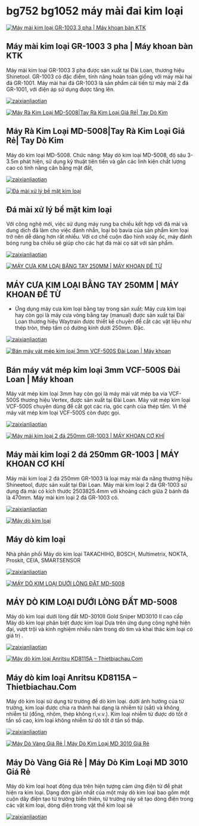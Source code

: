 # bg752 bg1052 máy mài đai kim loại
<a href="https://mnn.zoosnet.net/LR/Chatpre.aspx?id=MNN94995150&p=https://topgrinding.com/" target="_blank">![Máy mài kim loại GR-1003 3 pha | Máy khoan bàn KTK](https://github.com/technlg/images/blob/main/65.jpg)</a>
## Máy mài kim loại GR-1003 3 pha | Máy khoan bàn KTK
Máy mài kim loại GR-1003 3 pha được sản xuất tại Đài Loan, thương hiệu Shinetool. GR-1003 có đặc điểm, tính năng hoàn toàn giống với máy mài hai đá GR-1001. Máy mài hai đá GR-1003 là sản phẩm cải tiến từ máy mài 2 đá GR-1001, với điện áp sử dụng được tăng lên.
<a href="https://mnn.zoosnet.net/LR/Chatpre.aspx?id=MNN94995150&p=https://topgrinding.com/" target="_blank"><img src="https://github.com/technlg/images/raw/main/chat11.jpg" alt="zaixianliaotian"/></a><a href="//whatsapp.shibangsoft.com/WhatsApp.php" ><img src="https://github.com/technlg/images/raw/main/chat11.png" alt=""></a>
<a href="https://mnn.zoosnet.net/LR/Chatpre.aspx?id=MNN94995150&p=https://topgrinding.com/" target="_blank">![Máy Rà Kim Loại MD-5008|Tay Rà Kim Loại Giá Rẻ| Tay Dò Kim ](https://github.com/technlg/images/blob/main/59.jpg)</a>
## Máy Rà Kim Loại MD-5008|Tay Rà Kim Loại Giá Rẻ| Tay Dò Kim 
Máy dò kim loại MD-5008. Chức năng: Máy dò kim loại MD-5008, độ sâu 3-3.5m phát hiện, sử dụng kỹ thuật tiên tiến và gắn các linh kiện chất lượng cao có tính năng cân bằng mặt đất,
<a href="https://mnn.zoosnet.net/LR/Chatpre.aspx?id=MNN94995150&p=https://topgrinding.com/" target="_blank"><img src="https://github.com/technlg/images/raw/main/chat11.jpg" alt="zaixianliaotian"/></a><a href="//whatsapp.shibangsoft.com/WhatsApp.php" ><img src="https://github.com/technlg/images/raw/main/chat11.png" alt=""></a>
<a href="https://mnn.zoosnet.net/LR/Chatpre.aspx?id=MNN94995150&p=https://topgrinding.com/" target="_blank">![Đá mài xử lý bề mặt kim loại](https://github.com/technlg/images/blob/main/38.jpg)</a>
## Đá mài xử lý bề mặt kim loại
Với công nghệ mới, việc sử dụng máy rung ba chiều kết hợp với đá mài và dung dịch đã làm cho việc đánh nhẵn, loại bỏ bavia của sản phẩm kim loại trở nên dễ dàng hơn rất nhiều. Với cơ chế cuộn đảo hình xoáy ốc, máy đánh bóng rung ba chiều sẽ giúp cho các hạt đá mài cọ sát với sản phẩm.
<a href="https://mnn.zoosnet.net/LR/Chatpre.aspx?id=MNN94995150&p=https://topgrinding.com/" target="_blank"><img src="https://github.com/technlg/images/raw/main/chat11.jpg" alt="zaixianliaotian"/></a><a href="//whatsapp.shibangsoft.com/WhatsApp.php" ><img src="https://github.com/technlg/images/raw/main/chat11.png" alt=""></a>
<a href="https://mnn.zoosnet.net/LR/Chatpre.aspx?id=MNN94995150&p=https://topgrinding.com/" target="_blank">![MÁY CƯA KIM LOẠI BẰNG TAY 250MM | MÁY KHOAN ĐẾ TỪ](https://github.com/technlg/images/blob/main/3.jpg)</a>
## MÁY CƯA KIM LOẠI BẰNG TAY 250MM | MÁY KHOAN ĐẾ TỪ
- Ứng dụng máy cưa kim loại bằng tay trong sản xuất: Máy cưa kim loại hay còn gọi là máy cưa vòng bằng tay (manual) được sản xuất tại Đài Loan thương hiệu Waytrain được thiết kế chuyên để cắt các vật liệu như thép tròn, thép tấm có đường kính dưới 250mm. Đặc.
<a href="https://mnn.zoosnet.net/LR/Chatpre.aspx?id=MNN94995150&p=https://topgrinding.com/" target="_blank"><img src="https://github.com/technlg/images/raw/main/chat11.jpg" alt="zaixianliaotian"/></a><a href="//whatsapp.shibangsoft.com/WhatsApp.php" ><img src="https://github.com/technlg/images/raw/main/chat11.png" alt=""></a>
<a href="https://mnn.zoosnet.net/LR/Chatpre.aspx?id=MNN94995150&p=https://topgrinding.com/" target="_blank">![Bán máy vát mép kim loại 3mm VCF-500S Đài Loan | Máy khoan ](https://github.com/technlg/images/blob/main/63.jpg)</a>
## Bán máy vát mép kim loại 3mm VCF-500S Đài Loan | Máy khoan 
Máy vát mép kim loại 3mm hay còn gọi là máy mài vát mép ba via VCF-500S thương hiệu Vertex, được sản xuất tại Đài Loan. Máy vát mép kim loại VCF-500S chuyên dùng để cắt gọt các rìa, góc cạnh của thép tấm. Vì thế máy vát mép kim loại VCF-500S còn được gọi.
<a href="https://mnn.zoosnet.net/LR/Chatpre.aspx?id=MNN94995150&p=https://topgrinding.com/" target="_blank"><img src="https://github.com/technlg/images/raw/main/chat11.jpg" alt="zaixianliaotian"/></a><a href="//whatsapp.shibangsoft.com/WhatsApp.php" ><img src="https://github.com/technlg/images/raw/main/chat11.png" alt=""></a>
<a href="https://mnn.zoosnet.net/LR/Chatpre.aspx?id=MNN94995150&p=https://topgrinding.com/" target="_blank">![Máy mài kim loại 2 đá 250mm GR-1003 | MÁY KHOAN CƠ KHÍ](https://github.com/technlg/images/blob/main/51.jpg)</a>
## Máy mài kim loại 2 đá 250mm GR-1003 | MÁY KHOAN CƠ KHÍ
Máy mài kim loại 2 đá 250mm GR-1003 là loại máy mài đa năng thương hiệu Shineetool, được sản xuất tại Đài Loan. Máy mài kim loại 2 đá GR-1003 sử dụng đá mài có kích thước 2503825.4mm với khoảng cách giữa 2 bánh đá là 470mm. Máy mài kim loại 2 đá GR-1003 có.
<a href="https://mnn.zoosnet.net/LR/Chatpre.aspx?id=MNN94995150&p=https://topgrinding.com/" target="_blank"><img src="https://github.com/technlg/images/raw/main/chat11.jpg" alt="zaixianliaotian"/></a><a href="//whatsapp.shibangsoft.com/WhatsApp.php" ><img src="https://github.com/technlg/images/raw/main/chat11.png" alt=""></a>
<a href="https://mnn.zoosnet.net/LR/Chatpre.aspx?id=MNN94995150&p=https://topgrinding.com/" target="_blank">![Máy dò kim loại](https://github.com/technlg/images/blob/main/40.jpg)</a>
## Máy dò kim loại
Nhà phân phối Máy dò kim loại TAKACHIHO, BOSCH, Multimetrix, NOKTA, Proskit, CEIA, SMARTSENSOR
<a href="https://mnn.zoosnet.net/LR/Chatpre.aspx?id=MNN94995150&p=https://topgrinding.com/" target="_blank"><img src="https://github.com/technlg/images/raw/main/chat11.jpg" alt="zaixianliaotian"/></a><a href="//whatsapp.shibangsoft.com/WhatsApp.php" ><img src="https://github.com/technlg/images/raw/main/chat11.png" alt=""></a>
<a href="https://mnn.zoosnet.net/LR/Chatpre.aspx?id=MNN94995150&p=https://topgrinding.com/" target="_blank">![MÁY DÒ KIM LOẠI DƯỚI LÒNG ĐẤT MD-5008](https://github.com/technlg/images/blob/main/36.jpg)</a>
## MÁY DÒ KIM LOẠI DƯỚI LÒNG ĐẤT MD-5008
Máy dò kim loại dưới lòng đất MD-3010II Gold Sniper MD3010 II cao cấp Máy dò kim loại phân biệt được kim loại Dựa trên ứng dụng công nghệ hiện đại, vượt trội và kinh nghiệm nhiều năm trong dò tìm và khai thác kim loại có giá trị .
<a href="https://mnn.zoosnet.net/LR/Chatpre.aspx?id=MNN94995150&p=https://topgrinding.com/" target="_blank"><img src="https://github.com/technlg/images/raw/main/chat11.jpg" alt="zaixianliaotian"/></a><a href="//whatsapp.shibangsoft.com/WhatsApp.php" ><img src="https://github.com/technlg/images/raw/main/chat11.png" alt=""></a>
<a href="https://mnn.zoosnet.net/LR/Chatpre.aspx?id=MNN94995150&p=https://topgrinding.com/" target="_blank">![Máy dò kim loại Anritsu KD8115A – Thietbiachau.Com](https://github.com/technlg/images/blob/main/35.jpg)</a>
## Máy dò kim loại Anritsu KD8115A – Thietbiachau.Com
Máy dò kim loại sử dụng từ trường để dò kim loại. dưới ảnh hưởng của từ trường, kim loại được chia ra thành hai dạng là nhiễm từ (sắt) và không nhiễm từ (đồng, nhôm, thép không rỉ,v.v.). Kim loại nhiễm từ được dò tốt ở tần số cao, kim loại không nhiễm từ dò tốt ở tần số thấp.
<a href="https://mnn.zoosnet.net/LR/Chatpre.aspx?id=MNN94995150&p=https://topgrinding.com/" target="_blank"><img src="https://github.com/technlg/images/raw/main/chat11.jpg" alt="zaixianliaotian"/></a><a href="//whatsapp.shibangsoft.com/WhatsApp.php" ><img src="https://github.com/technlg/images/raw/main/chat11.png" alt=""></a>
<a href="https://mnn.zoosnet.net/LR/Chatpre.aspx?id=MNN94995150&p=https://topgrinding.com/" target="_blank">![Máy Dò Vàng Giá Rẻ | Máy Dò Kim Loại MD 3010 Giá Rẻ](https://github.com/technlg/images/blob/main/44.jpg)</a>
## Máy Dò Vàng Giá Rẻ | Máy Dò Kim Loại MD 3010 Giá Rẻ
Máy dò kim loại hoạt động dựa trên hiện tượng cảm ứng điện từ để phát hiện ra kim loại. Dạng đơn giản nhất của một máy dò kim loại bao gồm một cuộn dây điện tạo từ trường biến thiên, từ trường này sẽ tạo dòng điện trong các vật kim loại, dòng điện trong vật thể kim loại sẽ 
<a href="https://mnn.zoosnet.net/LR/Chatpre.aspx?id=MNN94995150&p=https://topgrinding.com/" target="_blank"><img src="https://github.com/technlg/images/raw/main/chat11.jpg" alt="zaixianliaotian"/></a><a href="//whatsapp.shibangsoft.com/WhatsApp.php" ><img src="https://github.com/technlg/images/raw/main/chat11.png" alt=""></a>
